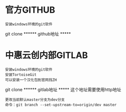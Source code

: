 # 官方GITHUB

    安装windows环境的git软件

git clone ****** github地址 *****
# 中惠云创内部GITLAB

    安装windows环境的git软件
    安装TortoiseGit
    可以安装一个汉化包到官网找ZH
git clone ****** gitlab地址 *****   这个地址需要使用http地址
    
    更改当前默认master分支为dev分支
    命令：git branch --set-upstream-to=origin/dev master